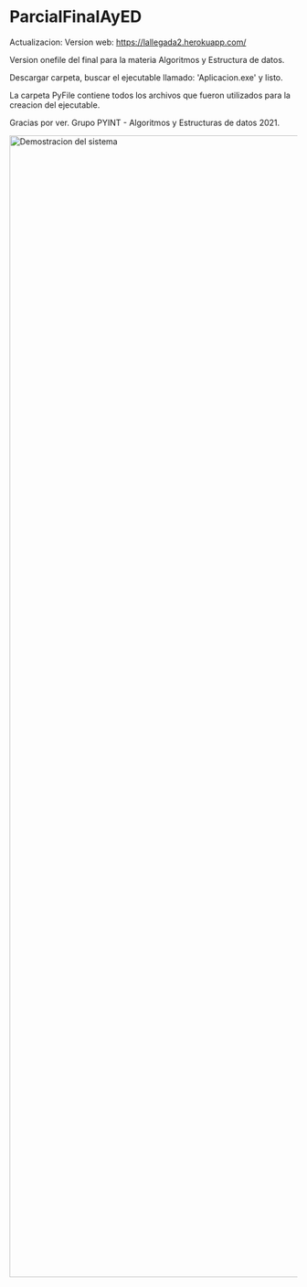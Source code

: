 # ParcialFinalAyED

Actualizacion: Version web: https://lallegada2.herokuapp.com/



Version onefile del final para la materia Algoritmos y Estructura de datos.

Descargar carpeta, buscar el ejecutable llamado: 'Aplicacion.exe' y listo.

La carpeta PyFile contiene todos los archivos que fueron utilizados para la creacion del ejecutable.

Gracias por ver.
Grupo PYINT - Algoritmos y Estructuras de datos 2021.

<img alt="Demostracion del sistema" src="https://i.ibb.co/T03py4V/llegada-github.png" width="2000px"/>
